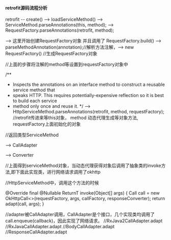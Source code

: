 #### retrofit源码流程分析

retrofit -- create() --> loadServiceMethod() --> ServiceMethod.parseAnnotations(this, method); -->  RequestFactory.parseAnnotations(retrofit, method);

--> 这里开始创建RequestFactory对象 并且调用了 RequestFactory.build() -->  parseMethodAnnotation(annotation);//解析方法注解，--> new RequestFactory() //生成RequestFactory对象

//上面的步骤将注解的method等设置到requestFactory对象中

 /**
   * Inspects the annotations on an interface method to construct a reusable service method that
   * speaks HTTP. This requires potentially-expensive reflection so it is best to build each service
   * method only once and reuse it.
   */
--> HttpServiceMethod.parseAnnotations(retrofit, method, requestFactory); //retrofit传进来等this对象， method 动态代理生成等对象方法, requestFactory上面初始化的对象

//返回类型ServiceMethod 

--> CallAdapter

--> Converter

//上面得到serviceMethod对象，当动态代理获得对象后调用了抽象类的invoke方法,即下面此实现类，进行网络请求调用了okhttp

//HttpServiceMethod中，调用这个方法的时候

 @Override final @Nullable ReturnT invoke(Object[] args) {
    Call<ResponseT> call = new OkHttpCall<>(requestFactory, args, callFactory, responseConverter);
    return adapt(call, args);
  }

  //adapter被CallAdapter调用，CallAdapter是个接口，几个实现类均调用了 call.enqueue(callback)，因此实现了网络请求。
  //RxJava2CallAdapter.adapt
  //RxJavaCallAdapter.adapt
  //BodyCallAdapter.adapt
  //ResponseCallAdapter.adapt